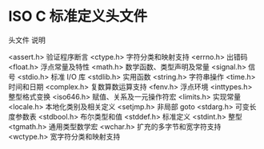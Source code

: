# ISO C 标准定义头文件

头文件                  说明

<assert.h>          验证程序断言
<ctype.h>           字符分类和映射支持
<errno.h>           出错码
<float.h>           浮点常量及特性
<math.h>            数学函数、类型声明及常量
<signal.h>          信号
<stdio.h>           标准 I/O 库
<stdlib.h>          实用函数
<string.h>          字符串操作
<time.h>            时间和日期
<complex.h>         复数算数运算支持
<fenv.h>            浮点环境
<inttypes.h>        整型格式变换
<iso646.h>          赋值、关系及一元操作符宏
<limits.h>          实现常量
<locale.h>          本地化类别及相关定义
<setjmp.h>          非局部 goto
<stdarg.h>          可变长度参数表
<stdbool.h>         布尔类型和值
<stddef.h>          标准定义
<stdint.h>          整型
<tgmath.h>          通用类型数学宏
<wchar.h>           扩充的多字节和宽字符支持
<wctype.h>          宽字符分类和映射支持